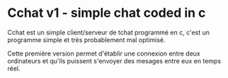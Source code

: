 # Cchat v1 - simple chat coded in c

Cchat est un simple client/serveur de tchat programmé en c, c'est un programme simple et très probablement mal optimisé.

Cette première version permet d'établir une connexion entre deux ordinateurs et qu'ils puissent s'envoyer des mesages entre eux en temps réel.